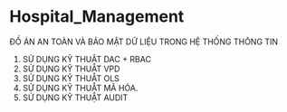 # Hospital_Management

ĐỒ ÁN AN TOÀN VÀ BẢO MẬT DỮ LIỆU TRONG HỆ THỐNG THÔNG TIN

1. SỬ DỤNG KỸ THUẬT DAC + RBAC
2. SỬ DỤNG KỸ THUẬT VPD
3. SỬ DỤNG KỸ THUẬT OLS
4. SỬ DỤNG KỸ THUẬT MÃ HÓA.
5. SỬ DỤNG KỸ THUẬT AUDIT
